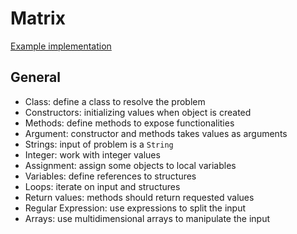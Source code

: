 # Matrix

[Example implementation](https://github.com/exercism/java/blob/master/exercises/matrix/.meta/src/reference/java/Matrix.java)

## General

- Class: define a class to resolve the problem
- Constructors: initializing values when object is created
- Methods: define methods to expose functionalities 
- Argument: constructor and methods takes values as arguments
- Strings: input of problem is a `String`
- Integer: work with integer values
- Assignment: assign some objects to local variables
- Variables: define references to structures
- Loops: iterate on input and structures
- Return values: methods should return requested values
- Regular Expression: use expressions to split the input
- Arrays: use multidimensional arrays to manipulate the input
